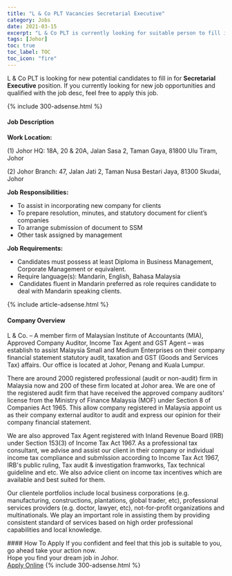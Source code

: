```yaml
---
title: "L & Co PLT Vacancies Secretarial Executive" 
category: Jobs 
date: 2021-03-15 
excerpt: "L & Co PLT is currently looking for suitable person to fill in the Secretarial Executive which based in Johor" 
tags: [Johor] 
toc: true 
toc_label: TOC 
toc_icon: "fire" 
--- 
```


<p>L & Co PLT is looking for new potential candidates to fill in for <b>Secretarial Executive</b> position. If you currently looking for new job opportunities and qualified with the job desc, feel free to apply this job.
</p>{% include 300-adsense.html %} 
<div><div><h4>Job Description</h4></div><div><div><span><div><p><strong>Work Location:</strong></p><p>(1) Johor HQ: 18A, 20 &amp; 20A, Jalan Sasa 2, Taman Gaya, 81800 Ulu Tiram, Johor</p><p>(2) Johor Branch: 47, Jalan Jati 2, Taman Nusa Bestari Jaya, 81300 Skudai, Johor</p><p><strong>Job Responsibilities:</strong></p><ul><li>To assist in incorporating new company for clients</li><li>To prepare resolution, minutes, and statutory document for client&#8217;s companies</li><li>To arrange submission of document to SSM</li><li>Other task assigned by management</li></ul><p><strong>Job Requirements:</strong></p><ul><li>Candidates must possess at least Diploma in Business Management, Corporate Management or equivalent.</li><li>Require language(s): Mandarin, English, Bahasa Malaysia</li><li>&#160;Candidates fluent in Mandarin preferred as role requires candidate to deal with Mandarin speaking clients.</li></ul></div></span></div></div></div> 
{% include article-adsense.html %} 
<div><div><h4>Company Overview</h4></div><div><div><span><div><p>L &amp; Co. &#8211; A member firm of Malaysian Institute of Accountants (MIA), Approved Company Auditor, Income Tax Agent and GST Agent &#8211; was establish to assist Malaysia Small and Medium Enterprises on their company financial statement statutory audit, taxation and GST (Goods and Services Tax) affairs. Our office is located at Johor, Penang and Kuala Lumpur.</p><p>There are around 2000 registered professional (audit or non-audit) firm in Malaysia now and 200 of these firm located at Johor area. We are one of the registered audit firm that have received the approved company auditors' license from the Ministry of Finance Malaysia (MOF) under Section 8 of Companies Act 1965. This allow company registered in Malaysia appoint us as their company external auditor to audit and express our opinion for their company financial statement.</p><p>We are also approved Tax Agent registered with Inland Revenue Board (IRB) under Section 153(3) of Income Tax Act 1967. As a professional tax consultant, we advise and assist our client in their company or individual income tax compliance and submIssion according to Income Tax Act 1967, IRB's public ruling, Tax audit &amp; investigation framworks, Tax technical guideline and etc. We also advice client on income tax incentives which are available and best suited for them.</p><p>Our clientele portfolios include local business corporations (e.g. manufacturing, constructions, plantations, global trader, etc), professional services providers (e.g. doctor, lawyer, etc), not-for-profit organizations and multinationals. We play an important role in assisting them by providing consistent standard of services based on high order professional capabilities and local knowledge.</p></div></span></div></div></div> 
#### How To Apply 
If you confident and feel that this job is suitable to you, go ahead take your action now. <br/> 
Hope you find your dream job in Johor. <br/> 
<a href="https://www.jobstreet.com.my/en/job/secretarial-executive-4506590?jobId=jobstreet-my-job-4506590&" class="btn btn--info" target="_blank" rel="nofollow noopenner">Apply Online</a> 
{% include 300-adsense.html %} 